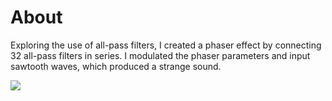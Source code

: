 # About

Exploring the use of all-pass filters, I created a phaser effect by connecting 32 all-pass filters in series. I modulated the phaser parameters and input sawtooth waves, which produced a strange sound.

[![](https://img.youtube.com/vi/XL2U4o9FGmY/0.jpg)](https://www.youtube.com/watch?v=XL2U4o9FGmY)